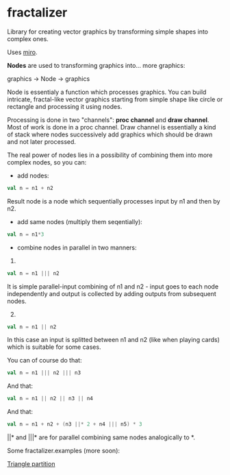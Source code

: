 # fractalizer
Library for creating vector graphics by transforming simple shapes into complex ones.

Uses <a href="https://github.com/skac112/miro">miro</a>.

  <strong>Nodes</strong> are used to transforming graphics into... more graphics:

  graphics -> Node -> graphics

  Node is essentialy a function which processes graphics. You can build intricate, fractal-like vector graphics starting from simple shape like circle or rectangle and processing it using nodes.

  Processing is done in two "channels": <strong>proc channel</strong> and <strong>draw channel</strong>. Most of work is done in a proc channel. Draw channel is essentially a kind of stack where nodes successively add graphics which should be drawn and not later processed.

  The real power of nodes lies in a possibility of combining them into more complex nodes, so you can:

  - add nodes:
  ~~~ scala
  val n = n1 + n2
  ~~~

  Result node is a node which sequentially processes input by n1 and then by n2.

  - add same nodes (multiply them seqentially):

  ~~~ scala
  val n = n1*3
  ~~~

  - combine nodes in parallel in two manners:

  1.
  ~~~ scala
  val n = n1 ||| n2
  ~~~

  It is simple parallel-input combining of n1 and n2 - input goes to each node independently and output is collected by adding outputs from subsequent nodes.

  2.
  ~~~ scala
  val n = n1 || n2
  ~~~

  In this case an input is splitted between n1 and n2 (like when playing cards) which is suitable for some cases.

  You can of course do that:
  ~~~ scala
  val n = n1 ||| n2 ||| n3
  ~~~
  And that:
  ~~~ scala
  val n = n1 || n2 || n3 || n4
  ~~~
  And that:
  ~~~ scala
  val n = n1 + n2 + (n3 ||* 2 + n4 ||| n5) * 3
  ~~~

  ||* and |||* are for parallel combining same nodes analogically to *.

Some fractalizer.examples (more soon):

[Triangle partition](wiki/TriangleFour.md)
